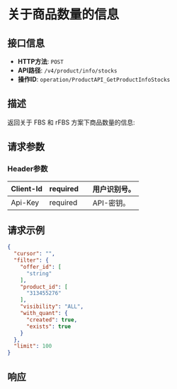 # 关于商品数量的信息

## 接口信息

- **HTTP方法**: `POST`
- **API路径**: `/v4/product/info/stocks`
- **操作ID**: `operation/ProductAPI_GetProductInfoStocks`

## 描述

返回关于 FBS 和 rFBS 方案下商品数量的信息:

## 请求参数

### Header参数

| Client-Id | required |  | 用户识别号。 |
|---|---|---|---|
| Api-Key | required |  | API-密钥。 |

## 请求示例

```json
{
  "cursor": "",
  "filter": {
    "offer_id": [
      "string"
    ],
    "product_id": [
      "313455276"
    ],
    "visibility": "ALL",
    "with_quant": {
      "created": true,
      "exists": true
    }
  },
  "limit": 100
}
```

## 响应

